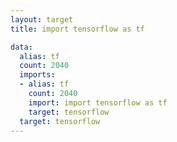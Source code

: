 ```yaml
---
layout: target
title: import tensorflow as tf

data:
  alias: tf
  count: 2040
  imports:
  - alias: tf
    count: 2040
    import: import tensorflow as tf
    target: tensorflow
  target: tensorflow
---
```

